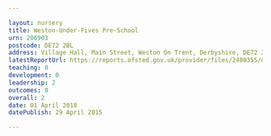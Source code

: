 ```yaml
---

layout: nursery
title: Weston-Under-Fives Pre-School
urn: 206903
postcode: DE72 2BL
address: Village Hall, Main Street, Weston On Trent, Derbyshire, DE72 2BL
latestReportUrl: https://reports.ofsted.gov.uk/provider/files/2480355/urn/206903.pdf
teaching: 0
development: 0
leadership: 2
outcomes: 0
overall: 2
date: 01 April 2018 
datePublish: 29 April 2015

---
```


